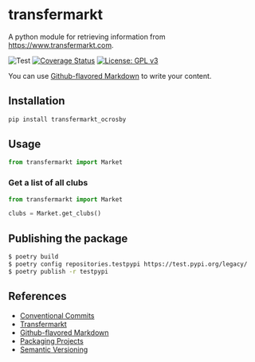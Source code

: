 # transfermarkt
A python module for retrieving information from https://www.transfermarkt.com.

![Test](https://github.com/ocrosby/transfermarkt/actions/workflows/ci.yml/badge.svg)
[![Coverage Status](https://coveralls.io/repos/github/ocrosby/transfermarkt/badge.svg?branch=main)](https://coveralls.io/github/ocrosby/transfermarkt?branch=main)
[![License: GPL v3](https://img.shields.io/badge/License-GPLv3-blue.svg)](https://www.gnu.org/licenses/gpl-3.0)

You can use
[Github-flavored Markdown](https://guides.github.com/features/mastering-markdown/)
to write your content.

## Installation
```bash
pip install transfermarkt_ocrosby
```

## Usage
```python
from transfermarkt import Market
```

### Get a list of all clubs
```python
from transfermarkt import Market

clubs = Market.get_clubs()
```


## Publishing the package

```bash
$ poetry build
$ poetry config repositories.testpypi https://test.pypi.org/legacy/
$ poetry publish -r testpypi
```

## References
- [Conventional Commits](https://www.conventionalcommits.org/en/v1.0.0/)
- [Transfermarkt](https://www.transfermarkt.com)
- [Github-flavored Markdown](https://guides.github.com/features/mastering-markdown/)
- [Packaging Projects](https://packaging.python.org/en/latest/tutorials/packaging-projects/)
- [Semantic Versioning](https://semver.org/)